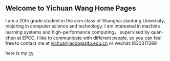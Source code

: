 ## Welcome to Yichuan Wang Home Pages

I am a 20th grade student in the acm class of Shanghai Jiaotong University, majoring in computer science and technology. I am interested in machine learning systems and high-performance computing， supervised by quan-chen at EPCC. I like to communicate with different people, so you can feel free to contact me at yichuanjiaoda@sjtu.edu.cn or wechat:1830317388

here is my [cv](https://maipdf.com/doc/a12724491595@pdf)

